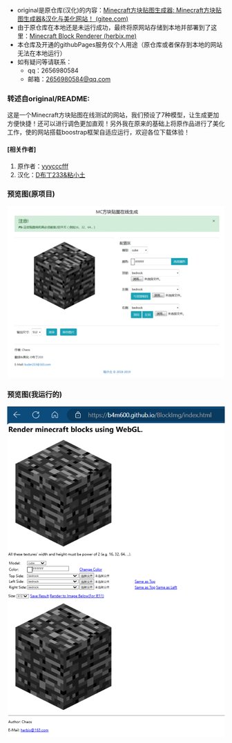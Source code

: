 - original是原仓库(汉化)的内容：[Minecraft方块贴图生成器: Minecraft方块贴图生成器&汉化与美化网站！ (gitee.com)](https://gitee.com/Clay_for_Web/blockimg)
- 由于原仓库在本地还是未运行成功，最终将原网站存储到本地并部署到了这里：[Minecraft Block Renderer (herbix.me)](http://static.herbix.me/blockRenderer/)
- 本仓库及开通的githubPages服务仅个人用途（原仓库或者保存到本地的网站无法在本地运行）
- 如有疑问等请联系：
  - qq：2656980584
  - 邮箱：2656980584@qq.com

### 转述自original/README:

这是一个Minecraft方块贴图在线测试的网站，我们预设了7种模型，让生成更加方便快捷！还可以进行调色更加直观！另外我在原来的基础上将原作品进行了美化工作，使的网站搭载boostrap框架自适应运行，欢迎各位下载体验！

#### [相关作者]

1. 原作者：[yyycccfff](http://www.mcbbs.net/forum.php?mod=viewthread&tid=273643&extra=page%3D1%26filter%3Dtypeid%26typeid%3D96)
2. 汉化：[D布丁233&粘小土](http://www.nianxiaotu.com/)

### 预览图(原项目)

![PreviewRAW](preview//PreviewRAW.png)

### 预览图(我运行的)

![PreviewMine](preview//PreviewMine.png)
